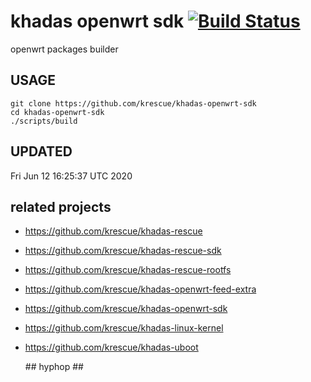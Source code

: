 # khadas openwrt sdk [![Build Status](https://travis-ci.org/krescue/khadas-openwrt-sdk.svg?branch=master)](https://travis-ci.org/krescue/khadas-openwrt-sdk)

openwrt packages builder

## USAGE

    git clone https://github.com/krescue/khadas-openwrt-sdk
    cd khadas-openwrt-sdk
    ./scripts/build

## UPDATED

Fri Jun 12 16:25:37 UTC 2020

## related projects

+ https://github.com/krescue/khadas-rescue
+ https://github.com/krescue/khadas-rescue-sdk
+ https://github.com/krescue/khadas-rescue-rootfs
+ https://github.com/krescue/khadas-openwrt-feed-extra
+ https://github.com/krescue/khadas-openwrt-sdk
+ https://github.com/krescue/khadas-linux-kernel
+ https://github.com/krescue/khadas-uboot

    \## hyphop ##
